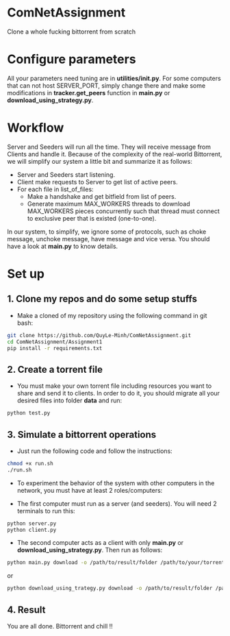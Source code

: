 # ComNetAssignment

Clone a whole fucking bittorrent from scratch

# Configure parameters
All your parameters need tuning are in **utilities/__init__.py**. For some computers that can not host SERVER_PORT, simply change there and make some modifications in **tracker.get_peers** function in **main.py** or **download_using_strategy.py**.

# Workflow
Server and Seeders will run all the time. They will receive message from Clients and handle it. Because of the complexity of the real-world Bittorrent, we will simplify our system a little bit and summarize it as follows:
- Server and Seeders start listening.
- Client make requests to Server to get list of active peers.
- For each file in list_of_files:
    + Make a handshake and get bitfield from list of peers.
    + Generate maximum MAX_WORKERS threads to download MAX_WORKERS pieces concurrently such that thread must connect to exclusive peer that is existed (one-to-one).

In our system, to simplify, we ignore some of protocols, such as choke message, unchoke message, have message and vice versa. You should have a look at **main.py** to know details.

# Set up
## 1. Clone my repos and do some setup stuffs
- Make a cloned of my repository using the following command in git bash: 
```sh
git clone https://github.com/QuyLe-Minh/ComNetAssignment.git
cd ComNetAssignment/Assignment1
pip install -r requirements.txt
```

## 2. Create a torrent file
- You must make your own torrent file including resources you want to share and send it to clients. In order to do it, you should migrate all your desired files into folder **data** and run:
```sh
python test.py
```

## 3. Simulate a bittorrent operations
- Just run the following code and follow the instructions:
```sh
chmod +x run.sh
./run.sh
```

- To experiment the behavior of the system with other computers in the network, you must have at least 2 roles/computers:
+ The first computer must run as a server (and seeders). You will need 2 terminals to run this:
```sh
python server.py
python client.py
```
+ The second computer acts as a client with only **main.py** or **download_using_strategy.py**. Then run as follows:
```sh
python main.py download -o /path/to/result/folder /path/to/your/torrent
```
or
```sh
python download_using_trategy.py download -o /path/to/result/folder /path/to/your/torrent
```
## 4. Result
You are all done. Bittorrent and chill !!
